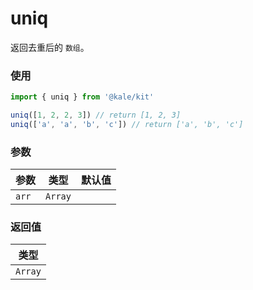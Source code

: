 # uniq

返回去重后的 `数组`。

### 使用

```ts
import { uniq } from '@kale/kit'

uniq([1, 2, 2, 3]) // return [1, 2, 3]
uniq(['a', 'a', 'b', 'c']) // return ['a', 'b', 'c']
```

### 参数

| 参数  | 类型    | 默认值 |
| ----- | ------- | ------ |
| `arr` | `Array` |        |

### 返回值

| 类型    |
| ------- |
| `Array` |
